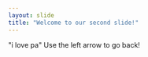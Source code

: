 ```yaml
---
layout: slide
title: "Welcome to our second slide!"
---
```

"i love pa"
Use the left arrow to go back!

